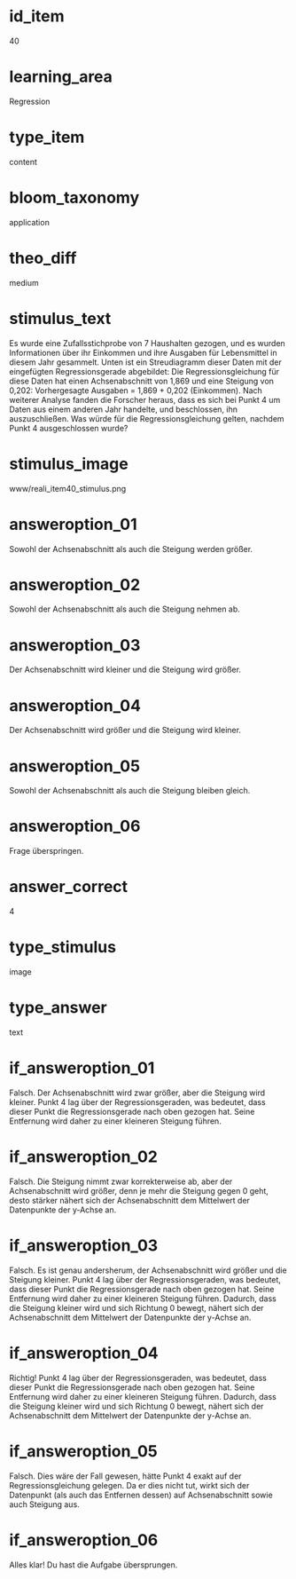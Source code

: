 # id_item
40

# learning_area
Regression

# type_item
content

# bloom_taxonomy
application

# theo_diff
medium

# stimulus_text
Es wurde eine Zufallsstichprobe von 7 Haushalten gezogen, und es wurden Informationen über ihr Einkommen und ihre Ausgaben für Lebensmittel in diesem Jahr gesammelt. Unten ist ein Streudiagramm dieser Daten mit der eingefügten Regressionsgerade abgebildet: Die Regressionsgleichung für diese Daten hat einen Achsenabschnitt von 1,869 und eine Steigung von 0,202:
Vorhergesagte Ausgaben = 1,869 + 0,202 (Einkommen). Nach weiterer Analyse fanden die Forscher heraus, dass es sich bei Punkt 4 um Daten aus einem anderen Jahr handelte, und beschlossen, ihn auszuschließen. Was würde für die Regressionsgleichung gelten, nachdem Punkt 4 ausgeschlossen wurde?


# stimulus_image
www/reali_item40_stimulus.png

# answeroption_01
Sowohl der Achsenabschnitt als auch die Steigung werden größer.

# answeroption_02
Sowohl der Achsenabschnitt als auch die Steigung nehmen ab.

# answeroption_03
Der Achsenabschnitt wird kleiner und die Steigung wird größer.

# answeroption_04
Der Achsenabschnitt wird größer und die Steigung wird kleiner.

# answeroption_05
Sowohl der Achsenabschnitt als auch die Steigung bleiben gleich.

# answeroption_06
Frage überspringen.

# answer_correct
4

# type_stimulus
image

# type_answer
text

# if_answeroption_01
Falsch. Der Achsenabschnitt wird zwar größer, aber die Steigung wird kleiner. Punkt 4 lag über der Regressionsgeraden, was bedeutet, dass dieser Punkt die Regressionsgerade nach oben gezogen hat. Seine Entfernung wird daher zu einer kleineren Steigung führen.

# if_answeroption_02
Falsch. Die Steigung nimmt zwar korrekterweise ab, aber der Achsenabschnitt wird größer, denn je mehr die Steigung gegen 0 geht, desto stärker nähert sich der Achsenabschnitt dem Mittelwert der Datenpunkte der y-Achse an.

# if_answeroption_03
Falsch. Es ist genau andersherum, der Achsenabschnitt wird größer und die Steigung kleiner. Punkt 4 lag über der Regressionsgeraden, was bedeutet, dass dieser Punkt die Regressionsgerade nach oben gezogen hat. Seine Entfernung wird daher zu einer kleineren Steigung führen. Dadurch, dass die Steigung kleiner wird und sich Richtung 0 bewegt, nähert sich der Achsenabschnitt dem Mittelwert der Datenpunkte der y-Achse an.

# if_answeroption_04
Richtig! Punkt 4 lag über der Regressionsgeraden, was bedeutet, dass dieser Punkt die Regressionsgerade nach oben gezogen hat. Seine Entfernung wird daher zu einer kleineren Steigung führen. Dadurch, dass die Steigung kleiner wird und sich Richtung 0 bewegt, nähert sich der Achsenabschnitt dem Mittelwert der Datenpunkte der y-Achse an.

# if_answeroption_05
Falsch. Dies wäre der Fall gewesen, hätte Punkt 4 exakt auf der Regressionsgleichung gelegen. Da er dies nicht tut, wirkt sich der Datenpunkt (als auch das Entfernen dessen) auf Achsenabschnitt sowie auch Steigung aus.

# if_answeroption_06
Alles klar! Du hast die Aufgabe übersprungen.

